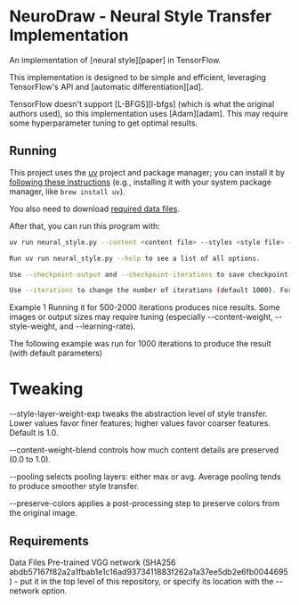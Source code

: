 # NeuroDraw - Neural Style Transfer Implementation

An implementation of [neural style][paper] in TensorFlow.

This implementation is designed to be simple and efficient, leveraging TensorFlow's API and [automatic differentiation][ad].

TensorFlow doesn't support [L-BFGS][l-bfgs] (which is what the original authors used), so this implementation uses [Adam][adam]. This may require some hyperparameter tuning to get optimal results.

## Running

This project uses the [uv](https://docs.astral.sh/uv/) project and package manager; you can install it by [following these instructions](https://docs.astral.sh/uv/getting-started/installation/) (e.g., installing it with your system package manager, like `brew install uv`).

You also need to download [required data files](#requirements).

After that, you can run this program with:

```bash
uv run neural_style.py --content <content file> --styles <style file> --output <output file>

Run uv run neural_style.py --help to see a list of all options.

Use --checkpoint-output and --checkpoint-iterations to save checkpoint images.

Use --iterations to change the number of iterations (default 1000). For a 512×512 pixel content file, 1000 iterations take about 90 seconds on a standard MacBook Pro and less on a more powerful GPU. 
```

Example 1
Running it for 500-2000 iterations produces nice results. Some images or output sizes may require tuning (especially --content-weight, --style-weight, and --learning-rate).

The following example was run for 1000 iterations to produce the result (with default parameters)


# Tweaking
--style-layer-weight-exp tweaks the abstraction level of style transfer. Lower values favor finer features; higher values favor coarser features. Default is 1.0.

--content-weight-blend controls how much content details are preserved (0.0 to 1.0).

--pooling selects pooling layers: either max or avg. Average pooling tends to produce smoother style transfer.

--preserve-colors applies a post-processing step to preserve colors from the original image.

## Requirements
Data Files
Pre-trained VGG network (SHA256 abdb57167f82a2a1fbab1e1c16ad9373411883f262a1a37ee5db2e6fb0044695) - put it in the top level of this repository, or specify its location with the --network option.
